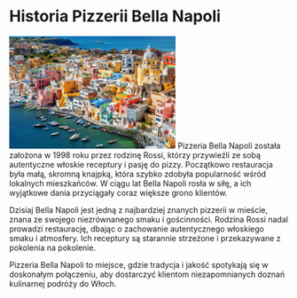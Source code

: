 # Historia Pizzerii Bella Napoli

<img src="włochy/1.jpg" width=300>
Pizzeria Bella Napoli została założona w 1998 roku przez rodzinę Rossi, którzy przywieźli ze sobą autentyczne włoskie receptury i pasję do pizzy. Początkowo restauracja była małą, skromną knajpką, która szybko zdobyła popularność wśród lokalnych mieszkańców. W ciągu lat Bella Napoli rosła w siłę, a ich wyjątkowe dania przyciągały coraz większe grono klientów.

Dzisiaj Bella Napoli jest jedną z najbardziej znanych pizzerii w mieście, znana ze swojego niezrównanego smaku i gościnności. Rodzina Rossi nadal prowadzi restaurację, dbając o zachowanie autentycznego włoskiego smaku i atmosfery. Ich receptury są starannie strzeżone i przekazywane z pokolenia na pokolenie.

Pizzeria Bella Napoli to miejsce, gdzie tradycja i jakość spotykają się w doskonałym połączeniu, aby dostarczyć klientom niezapomnianych doznań kulinarnej podróży do Włoch.
